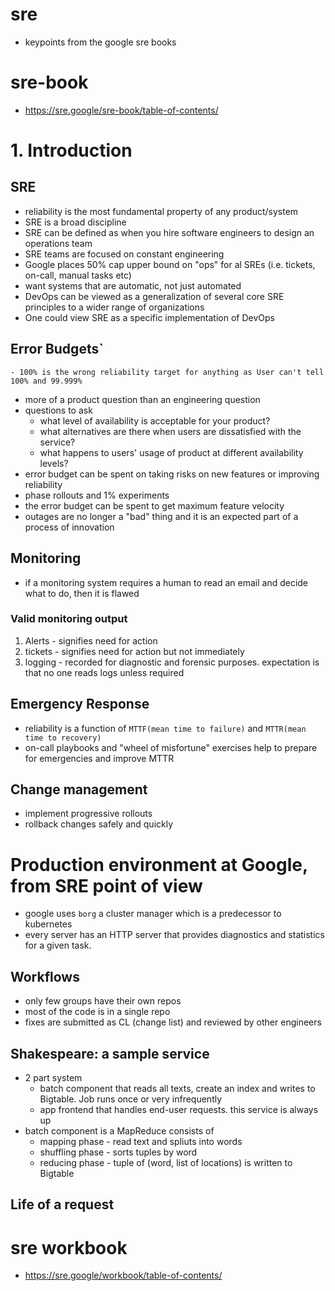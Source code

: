 # sre 
- keypoints from the google sre books

# sre-book
- https://sre.google/sre-book/table-of-contents/
# 1. Introduction
## SRE
- reliability is the most fundamental property of any product/system
- SRE is a broad discipline 
- SRE can be defined as when you hire software engineers to design an operations team
- SRE teams are focused on constant engineering
- Google places 50% cap upper bound on "ops" for al SREs (i.e. tickets, on-call, manual tasks etc)
- want systems that are automatic, not just automated
- DevOps can be viewed as a generalization of several core SRE principles to a wider range of organizations
- One could view SRE as a specific implementation of DevOps
## Error Budgets` 
    - 100% is the wrong reliability target for anything as User can't tell 100% and 99.999% 
- more of a product question than an engineering question
- questions to ask
    - what level of availability is acceptable for your product?
    - what alternatives are there when users are dissatisfied with the service?
    - what happens to users' usage of product at different availability levels? 
- error budget can be spent on taking risks on new features or improving reliability
- phase rollouts and 1% experiments
- the error budget can be spent to get maximum feature velocity 
- outages are no longer a "bad" thing and it is an expected part of a process of innovation 

## Monitoring
- if a monitoring system requires a human to read an email and decide what to do, then it is flawed 
### Valid monitoring output
1. Alerts - signifies need for action
2. tickets - signifies need for action but not immediately
3. logging - recorded for diagnostic and forensic purposes. expectation is that no one reads logs unless required
## Emergency Response
- reliability is a function of `MTTF(mean time to failure)` and `MTTR(mean time to recovery)`
- on-call playbooks and "wheel of misfortune" exercises help to prepare for emergencies and improve MTTR
## Change management
- implement progressive rollouts
- rollback changes safely and quickly
# Production environment at Google, from SRE point of view
- google uses `borg` a cluster manager which is a predecessor to kubernetes
- every server has an HTTP server that provides diagnostics and statistics for a given task.
## Workflows
- only few groups have their own repos
- most of the code is in a single repo
- fixes are submitted as CL (change list) and reviewed by other engineers
## Shakespeare: a sample service
- 2 part system
    - batch component that reads all texts, create an index and writes to Bigtable. Job runs once or very infrequently
    - app frontend that handles end-user requests. this service is always up 
- batch component is a MapReduce consists of 
    - mapping phase - read text and spliuts into words
    - shuffling phase - sorts tuples by word
    - reducing phase - tuple of (word, list of locations) is written to Bigtable
## Life of a request 

# sre workbook
- https://sre.google/workbook/table-of-contents/

